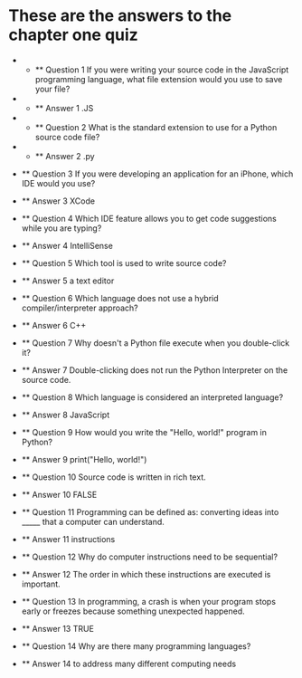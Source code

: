 # These are the answers to the chapter one quiz

- - ** Question 1
If you were writing your source code in the JavaScript programming language, what file extension would you use to save your file?

- - ** Answer 1
.JS


- - ** Question 2
What is the standard extension to use for a Python source code file?

- - ** Answer 2
.py



- ** Question 3
If you were developing an application for an iPhone, which IDE would you use?


- ** Answer 3
XCode


- ** Question 4
Which IDE feature allows you to get code suggestions while you are typing?


- ** Answer 4
IntelliSense



- ** Question 5
Which tool is used to write source code?


- ** Answer 5
a text editor


- ** Question 6
Which language does not use a hybrid compiler/interpreter approach?


- ** Answer 6
C++



- ** Question 7
Why doesn't a Python file execute when you double-click it?


- ** Answer 7
Double-clicking does not run the Python Interpreter on the source code.



- ** Question 8
Which language is considered an interpreted language?


- ** Answer 8
JavaScript



- ** Question 9
How would you write the "Hello, world!" program in Python?


- ** Answer 9
print("Hello, world!")



- ** Question 10
Source code is written in rich text.


- ** Answer 10
FALSE


- ** Question 11
Programming can be defined as: converting ideas into _____ that a computer can understand.


- ** Answer 11
instructions



- ** Question 12
Why do computer instructions need to be sequential?


- ** Answer 12
The order in which these instructions are executed is important.



- ** Question 13
In programming, a crash is when your program stops early or freezes because something unexpected happened.


- ** Answer 13
TRUE


- ** Question 14
Why are there many programming languages?


- ** Answer 14
to address many different computing needs
